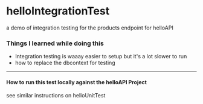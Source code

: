 # helloIntegrationTest

a demo of integration testing for the products endpoint for helloAPI

### Things I learned while doing this
* Integration testing is waaay easier to setup but it's a lot slower to run
* how to replace the dbcontext for testing

___________

#### How to run this test locally against the helloAPI Project

see similar instructions on helloUnitTest
